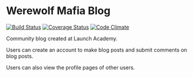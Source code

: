 # Werewolf Mafia Blog

[![Build Status](https://travis-ci.org/HeroicEric/wolf_den.png)](https://travis-ci.org/HeroicEric/wolf_den)
[![Coverage Status](https://coveralls.io/repos/HeroicEric/wolf_den/badge.png)](https://coveralls.io/r/HeroicEric/wolf_den)
[![Code Climate](http://allthebadges.io/HeroicEric/wolf_den/code_climate.png)](http://allthebadges.io/HeroicEric/wolf_den/code_climate)

Community blog created at Launch Academy.

Users can create an account to make blog posts and submit comments on blog posts.

Users can also view the profile pages of other users.

